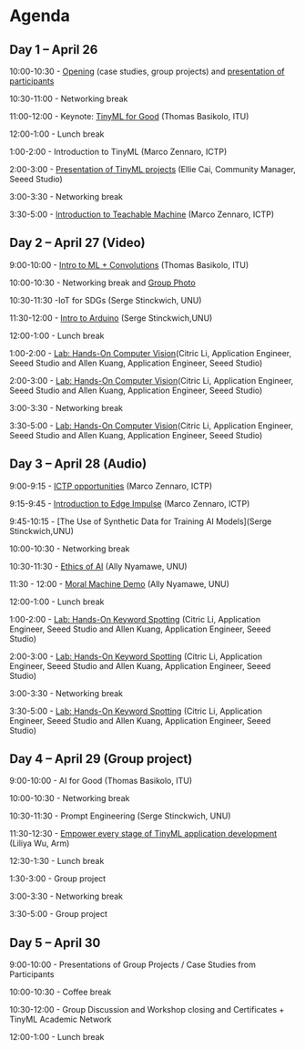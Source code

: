 #  Agenda

## **Day 1 – April 26**

10:00-10:30 - [Opening](https://github.com/marcozennaro/ICTP-UNU-TinyML/blob/main/Syllabus.pdf) (case studies, group projects) and [presentation of participants](https://padlet.com/marcozennaro/ictp-unu-workshop-on-tinyml-for-sustainable-development-7n4fxbg8eu6xsg5g) 

10:30-11:00 - Networking break

11:00-12:00 - Keynote: [TinyML for Good](https://github.com/marcozennaro/ICTP-UNU-TinyML/blob/main/tinyML%20for_Good_2024_UNU-ICTP-tinyML-workshop_Macau_Thomas.pdf) (Thomas Basikolo, ITU) 

12:00-1:00 - Lunch break

1:00-2:00 - Introduction to TinyML (Marco Zennaro, ICTP)

2:00-3:00 - [Presentation of TinyML projects](https://github.com/marcozennaro/ICTP-UNU-TinyML/blob/main/Ellie%20Cai_Seeed%20TinyML%20for%20SDGs_20240417.pdf) (Ellie Cai, Community Manager, Seeed Studio)

3:00-3:30 - Networking break

3:30-5:00  - [Introduction to Teachable Machine](https://github.com/marcozennaro/ICTP-UNU-TinyML/blob/main/Teachable_Machine.pdf) (Marco Zennaro, ICTP)

## Day 2 – April 27 (Video)

9:00-10:00 - [Intro to ML + Convolutions](https://github.com/marcozennaro/ICTP-UNU-TinyML/blob/main/Intro%20to%20ML%20and%20Computer%20Vision_tinyML%20Workshop_v3.pdf) (Thomas Basikolo, ITU)

10:00-10:30 - Networking break and [Group Photo](https://photos.app.goo.gl/CJ2ZxtKMmJMA41d16)

10:30-11:30 -IoT for SDGs (Serge Stinckwich, UNU) 

11:30-12:00 - [Intro to Arduino](https://github.com/marcozennaro/ICTP-UNU-TinyML/blob/main/1-Arduino-Tutorial.pdf) (Serge Stinckwich,UNU)

12:00-1:00 - Lunch break

1:00-2:00 - [Lab: Hands-On Computer Vision](https://github.com/marcozennaro/ICTP-UNU-TinyML/blob/main/Hands-on%20Computer%20Vision.pdf)(Citric Li, Application Engineer, Seeed Studio and Allen Kuang, Application Engineer, Seeed Studio)

2:00-3:00 - [Lab: Hands-On Computer Vision](https://github.com/marcozennaro/ICTP-UNU-TinyML/blob/main/Hands-on%20Computer%20Vision.pdf)(Citric Li, Application Engineer, Seeed Studio and Allen Kuang, Application Engineer, Seeed Studio)

3:00-3:30 - Networking break

3:30-5:00 - [Lab: Hands-On Computer Vision](https://github.com/marcozennaro/ICTP-UNU-TinyML/blob/main/Hands-on%20Computer%20Vision.pdf)(Citric Li, Application Engineer, Seeed Studio and Allen Kuang, Application Engineer, Seeed Studio)

## Day 3 – April 28 (Audio)

9:00-9:15 - [ICTP opportunities](https://github.com/marcozennaro/ICTP-UNU-TinyML/blob/main/ICTP_2024.pdf) (Marco Zennaro, ICTP)

9:15-9:45 - [Introduction to Edge Impulse](https://github.com/marcozennaro/ICTP-UNU-TinyML/blob/main/Intro_Edge_Impulse.pdf) (Marco Zennaro, ICTP)

9:45-10:15 - [The Use of Synthetic Data for Training AI Models](Serge Stinckwich,UNU)

10:00-10:30 - Networking break

10:30-11:30 - [Ethics of AI](https://github.com/marcozennaro/ICTP-UNU-TinyML/blob/main/Ethics-Ally.pdf) (Ally Nyamawe, UNU)

11:30 - 12:00 - [Moral Machine Demo](https://www.moralmachine.net/) (Ally Nyamawe, UNU)

12:00-1:00 - Lunch break

1:00-2:00 - [Lab: Hands-On Keyword Spotting](https://github.com/marcozennaro/ICTP-UNU-TinyML/blob/main/Hands-on%20KWS.pdf) (Citric Li, Application Engineer, Seeed Studio and Allen Kuang, Application Engineer, Seeed Studio)

2:00-3:00 - [Lab: Hands-On Keyword Spotting](https://github.com/marcozennaro/ICTP-UNU-TinyML/blob/main/Hands-on%20KWS.pdf)  (Citric Li, Application Engineer, Seeed Studio and Allen Kuang, Application Engineer, Seeed Studio)

3:00-3:30 - Networking break

3:30-5:00 - [Lab: Hands-On Keyword Spotting](https://github.com/marcozennaro/ICTP-UNU-TinyML/blob/main/Hands-on%20KWS.pdf)  (Citric Li, Application Engineer, Seeed Studio and Allen Kuang, Application Engineer, Seeed Studio)

## Day 4 – April 29 (Group project)

9:00-10:00 -  AI for Good (Thomas Basikolo, ITU)

10:00-10:30 - Networking break

10:30-11:30 - Prompt Engineering (Serge Stinckwich, UNU) 

11:30-12:30 - [Empower every stage of TinyML application development](https://github.com/marcozennaro/ICTP-UNU-TinyML/blob/main/Empower%20every%20stage%20of%20TinyML%20application%20development.pdf) (Liliya Wu, Arm)

12:30-1:30 - Lunch break

1:30-3:00 - Group project

3:00-3:30 - Networking break

3:30-5:00 - Group project

## Day 5 – April 30

9:00-10:00 - Presentations of Group Projects / Case Studies from Participants

10:00-10:30 - Coffee break

10:30-12:00 - Group Discussion and Workshop closing and Certificates + TinyML Academic Network

12:00-1:00 - Lunch break
